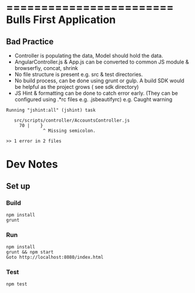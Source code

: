 ========================
Bulls First Application
========================

## Bad Practice

* Controller is populating the data, Model should hold the data.
* AngularController.js & App.js can be converted to common JS module & browserfiy, concat, shrink
* No file structure is present e.g. src & test directories.
* No build process, can be done using grunt or gulp. A build SDK would be helpful as the project grows ( see sdk directory)
* JS Hint & formatting can be done to catch error early. (They can be configured using .*rc files e.g. .jsbeautifyrc)
e.g. Caught warning
```
Running "jshint:all" (jshint) task

   src/scripts/controller/AccountsController.js
     70 |    }
              ^ Missing semicolon.

>> 1 error in 2 files
```



# Dev Notes

## Set up

### Build
```
npm install
grunt
```

### Run
```
npm install
grunt && npm start
Goto http://localhost:8080/index.html
```

### Test
```
npm test
```
